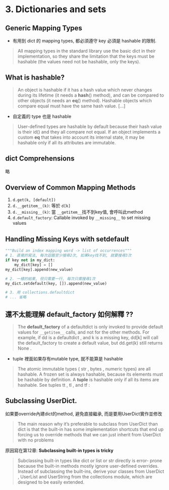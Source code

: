 # 3. Dictionaries and sets

## Generic Mapping Types
* 有用到 dict 的 mapping types, 都必須遵守 key 必須是 hashable 的限制.
> All mapping types in the standard library use the basic dict in their implementation,
so they share the limitation that the keys must be hashable (the values need not be
hashable, only the keys).

## What is hashable?
> An object is hashable if it has a hash value which never changes during its lifetime (it
needs a  __hash__()  method), and can be compared to other objects (it needs an
__eq__()  method). Hashable objects which compare equal must have the same hash
value. […]

* 自定義的 type 也是 hashable
> User-defined types are hashable by default because their hash value is their  id()  and
they all compare not equal. If an object implements a custom  __eq__  that takes into
account its internal state, it may be hashable only if all its attributes are immutable.

## dict Comprehensions
略

## Overview of Common Mapping Methods
1. `d.get(k, [default])`
2. `d.__getitem__(k)`: 等於 `d[k]`
3. `d.__missing__(k)`: 當 `__getitem__`找不到key值, 會呼叫此method
4. `d.default_factory`: Callable invoked by `__missing__` to set missing values

## Handling Missing Keys with setdefault
``` Python
"""Build an index mapping word -> list of occurrences"""
# 1. 直覺的寫法, 每次迴圈至少搜尋2次, 如果key找不到, 就要搜尋3次
if key not in my_dict:
    my_dict[key] = []
my_dict[key].append(new_value)

# 2. 一樣的結果, 但只需要一行, 每次只需搜尋1次
my_dict.setdefault(key, []).append(new_value)

# 3. 用 collections.defaultdict
# ... 省略
```

##  還不太能理解 default_factory 如何解釋 ??
> The  **default_factory** of a defaultdict  is only invoked to provide default values for  `__getitem__`  calls, and not for the other methods. For example, if  dd  is a  defaultdict ,
and  k  is a missing key,  dd[k]  will call the  default_factory  to create a default value,
but dd.get(k)  still returns  None .





* tuple 裡面如果存有mutable type, 就不能算是 hashable
> The atomic immutable types ( str ,  bytes , numeric types) are all hashable. A  frozen
set  is always hashable, because its elements must be hashable by definition. A  **tuple**  is
hashable only if all its items are hashable. See tuples  tt ,  tl , and  tf :

## Subclassing UserDict.
如果要override內建dict的method, 避免直接繼承, 而是要用UserDict實作並修改
> The main reason why it’s preferable to subclass from UserDict than dict is that the
built-in has some implementation shortcuts that end up forcing us to override methods
that we can just inherit from  UserDict with no problems

原因寫在第12章: **Subclassing built-in types is tricky**
> Subclassing built-in types like  dict  or  list  or  str  directly is error-
prone  because  the  built-in  methods  mostly  ignore  user-defined
overrides. Instead of subclassing the built-ins, derive your classes
from  UserDict ,  UserList  and  UserString  from the  collections
module, which are designed to be easily extended.

